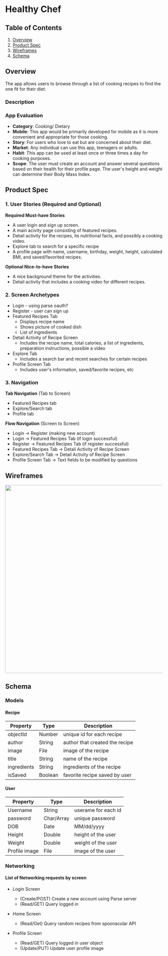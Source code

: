 # Healthy Chef

## Table of Contents
1. [Overview](#Overview)
1. [Product Spec](#Product-Spec)
1. [Wireframes](#Wireframes)
2. [Schema](#Schema)

## Overview
The app allows users to browse through a list of cooking recipes to find the one fit for their diet. 
### Description

### App Evaluation
- **Category**: Cooking/ Dietary
- **Mobile**: This app would be primarily developed for mobile as it is more convenient and appropriate for those cooking.
- **Story**: For users who love to eat but are concerned about their diet.
- **Market**: Any individual can use this app, teenagers or adults.
- **Habit**: This app can be used at least once or three times a day for cooking purposes. 
- **Scope**: The user must create an account and answer several questions based on their health for their profile page. The user's height and weight can determine their Body Mass Index.

## Product Spec
### 1. User Stories (Required and Optional)
**Required Must-have Stories**
* A user login and sign up screen.
* A main acivity page consisting of featured recipes.
* Detail activity for the recipes, its nutritional facts, and possibly a cooking video.
* Explore tab to search for a specific recipe
* A profile page with name, username, birthday, weight, height, calculated BMI, and saved/favorited recipes.

**Optional Nice-to-have Stories**
* A nice background theme for the activities.
* Detail activity that includes a cooking video for different recipes.

### 2. Screen Archetypes
* Login - using parse oauth?
* Register - user can sign up
* Featured Recipes Tab
    * Displays recipe name
    * Shows picture of cooked dish
    * List of ingredients 
* Detail Activity of Recipe Screen
    * Includes the recipe name, total calories, a list of ingredients, preparation instructions, possible a video
* Explore Tab 
    * Includes a search bar and recent searches for certain recipes
* Profile Screen Tab
    * Includes user's information, saved/favorite recipes, etc

### 3. Navigation

**Tab Navigation** (Tab to Screen)
* Featured Recipes tab
* Explore/Search tab
* Profile tab

**Flow Navigation** (Screen to Screen)
* Login -> Register (making new account)
* Login -> Featured Recipes Tab (if login successful)
* Register -> Featured Recipes Tab (if register successful)
* Featured Recipes Tab -> Detail Activity of Recipe Screen
* Explore/Search Tab -> Detail Activity of Recipe Screen
* Profile Screen Tab -> Text fields to be modified by questions

## Wireframes

<img src="Wireframe.PNG" width=600><br>

## Schema
### Models
#### Recipe

| Property     | Type     | Description |
| --------     | -------- | -------- |
| objectId     | Number   | unique id for each recipe  |
| author       | String   | author that created the recipe |
| image        | File     | image of the recipe |
| title        | String   | name of the recipe |
| ingredients  | String   | ingredients of the recipe |
| isSaved      | Boolean  | favorite recipe saved by user |

#### User

| Property     | Type      | Description        |
| --------     | ------    | -----------        |
| Username     | String    | userame for each id|
| password     | Char/Array| unique password    |
| DOB          | Date      | MM/dd/yyyy         |
| Height       | Double    | height of the user |
| Weight       | Double    | weight of the user |
| Profile image| File      | image of the user  |

### Networking
#### List of Networking requests by screen
* Login Screen
    * (Create/POST) Create a new account using Parse server
    * (Read/GET) Query logged in 
* Home Screen
    * (Read/Get) Query random recipes from spoonacular API

* Profile Screen
    * (Read/GET) Query logged in user object
    * (Update/PUT) Update user profile image
